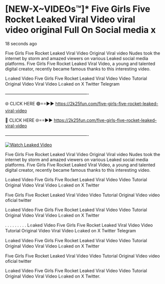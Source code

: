 # [NEW-X~VIDEOs™]* Five Girls Five Rocket Leaked Viral Video viral video original Full On Social media x

18 seconds ago

Five Girls Five Rocket Leaked Viral Video Original Viral video Nudes took the internet by storm and amazed viewers on various Leaked social media platforms. Five Girls Five Rocket Leaked Viral Video, a young and talented digital creator, recently became famous thanks to this interesting video.

L𝚎aked Video Five Girls Five Rocket Leaked Viral Video Video Tutorial Original Video Viral Video L𝚎aked on X Twitter Telegram

———————————————————-

🌐 CLICK HERE 🟢==►► https://2k25fun.com/five-girls-five-rocket-leaked-viral-video

🔴 CLICK HERE 🌐==►► https://2k25fun.com/five-girls-five-rocket-leaked-viral-video

———————————————————-

[![Watch Leaked Video](https://miro.medium.com/v2/resize:fit:828/format:webp/1*cilzJN44JGOrTw9NJCrNHA.gif "Watch Leaked Video")](https://2k25fun.com/five-girls-five-rocket-leaked-viral-video)

Five Girls Five Rocket Leaked Viral Video Original Viral video Nudes took the internet by storm and amazed viewers on various Leaked social media platforms. Five Girls Five Rocket Leaked Viral Video, a young and talented digital creator, recently became famous thanks to this interesting video.

L𝚎aked Video Five Girls Five Rocket Leaked Viral Video Video Tutorial Original Video Viral Video L𝚎aked on X Twitter

Five Girls Five Rocket Leaked Viral Video Video Tutorial Original Video video oficial twitter

L𝚎aked Video Five Girls Five Rocket Leaked Viral Video Video Tutorial Original Video Viral Video L𝚎aked on X Twitter

. . . . . . . . . L𝚎aked Video Five Girls Five Rocket Leaked Viral Video Video Tutorial Original Video Viral Video L𝚎aked on X Twitter Telegram

L𝚎aked Video Five Girls Five Rocket Leaked Viral Video Video Tutorial Original Video Viral Video L𝚎aked on X Twitter

Five Girls Five Rocket Leaked Viral Video Video Tutorial Original Video video oficial twitter

L𝚎aked Video Five Girls Five Rocket Leaked Viral Video Video Tutorial Original Video Viral Video L𝚎aked on X Twitter.